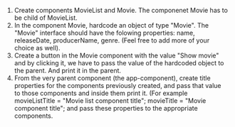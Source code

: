 1. Create components MovieList and Movie. The componenet Movie has to be child of MovieList.
2. In the component Movie, hardcode an object of type "Movie". The "Movie" interface should have the folowing properties: name, releaseDate, producerName,
   genre. (Feel free to add more of your choice as well).
3. Create a button in the Movie component with the value "Show movie" and by clicking it, we have to pass the value of the hardcoded object to the parent.
   And print it in the parent.
4. From the very parent component (the app-component), create title properties for the components previously created, and pass that value to those components and inside them
   print it. (For example movieListTitle = "Movie list component title"; movieTitle = "Movie component title"; and pass these properties to the appropriate components.
